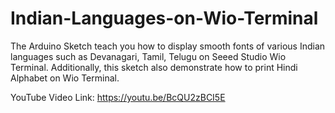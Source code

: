 # Indian-Languages-on-Wio-Terminal
The Arduino Sketch  teach you how to display smooth fonts of various Indian languages such as Devanagari, Tamil, Telugu on Seeed Studio Wio Terminal.
Additionally, this sketch also demonstrate how to print Hindi Alphabet on Wio Terminal.

YouTube Video Link: https://youtu.be/BcQU2zBCI5E
